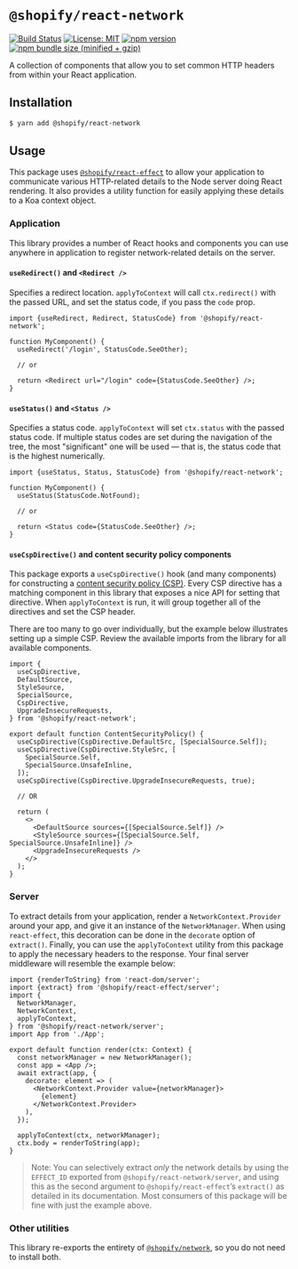 # `@shopify/react-network`

[![Build Status](https://travis-ci.org/Shopify/quilt.svg?branch=master)](https://travis-ci.org/Shopify/quilt)
[![License: MIT](https://img.shields.io/badge/License-MIT-green.svg)](LICENSE.md) [![npm version](https://badge.fury.io/js/%40shopify%2Freact-network.svg)](https://badge.fury.io/js/%40shopify%2Freact-network.svg) [![npm bundle size (minified + gzip)](https://img.shields.io/bundlephobia/minzip/@shopify/react-network.svg)](https://img.shields.io/bundlephobia/minzip/@shopify/react-network.svg)

A collection of components that allow you to set common HTTP headers from within your React application.

## Installation

```bash
$ yarn add @shopify/react-network
```

## Usage

This package uses [`@shopify/react-effect`](https://github.com/Shopify/quilt/tree/master/packages/react-effect) to allow your application to communicate various HTTP-related details to the Node server doing React rendering. It also provides a utility function for easily applying these details to a Koa context object.

### Application

This library provides a number of React hooks and components you can use anywhere in application to register network-related details on the server.

#### `useRedirect()` and `<Redirect />`

Specifies a redirect location. `applyToContext` will call `ctx.redirect()` with the passed URL, and set the status code, if you pass the `code` prop.

```tsx
import {useRedirect, Redirect, StatusCode} from '@shopify/react-network';

function MyComponent() {
  useRedirect('/login', StatusCode.SeeOther);

  // or

  return <Redirect url="/login" code={StatusCode.SeeOther} />;
}
```

#### `useStatus()` and `<Status />`

Specifies a status code. `applyToContext` will set `ctx.status` with the passed status code. If multiple status codes are set during the navigation of the tree, the most "significant" one will be used — that is, the status code that is the highest numerically.

```tsx
import {useStatus, Status, StatusCode} from '@shopify/react-network';

function MyComponent() {
  useStatus(StatusCode.NotFound);

  // or

  return <Status code={StatusCode.SeeOther} />;
}
```

#### `useCspDirective()` and content security policy components

This package exports a `useCspDirective()` hook (and many components) for constructing a [content security policy (CSP)](https://developer.mozilla.org/en-US/docs/Web/HTTP/Headers/Content-Security-Policy). Every CSP directive has a matching component in this library that exposes a nice API for setting that directive. When `applyToContext` is run, it will group together all of the directives and set the CSP header.

There are too many to go over individually, but the example below illustrates setting up a simple CSP. Review the available imports from the library for all available components.

```tsx
import {
  useCspDirective,
  DefaultSource,
  StyleSource,
  SpecialSource,
  CspDirective,
  UpgradeInsecureRequests,
} from '@shopify/react-network';

export default function ContentSecurityPolicy() {
  useCspDirective(CspDirective.DefaultSrc, [SpecialSource.Self]);
  useCspDirective(CspDirective.StyleSrc, [
    SpecialSource.Self,
    SpecialSource.UnsafeInline,
  ]);
  useCspDirective(CspDirective.UpgradeInsecureRequests, true);

  // OR

  return (
    <>
      <DefaultSource sources={[SpecialSource.Self]} />
      <StyleSource sources={[SpecialSource.Self, SpecialSource.UnsafeInline]} />
      <UpgradeInsecureRequests />
    </>
  );
}
```

### Server

To extract details from your application, render a `NetworkContext.Provider` around your app, and give it an instance of the `NetworkManager`. When using `react-effect`, this decoration can be done in the `decorate` option of `extract()`. Finally, you can use the `applyToContext` utility from this package to apply the necessary headers to the response. Your final server middleware will resemble the example below:

```tsx
import {renderToString} from 'react-dom/server';
import {extract} from '@shopify/react-effect/server';
import {
  NetworkManager,
  NetworkContext,
  applyToContext,
} from '@shopify/react-network/server';
import App from './App';

export default function render(ctx: Context) {
  const networkManager = new NetworkManager();
  const app = <App />;
  await extract(app, {
    decorate: element => (
      <NetworkContext.Provider value={networkManager}>
        {element}
      </NetworkContext.Provider>
    ),
  });

  applyToContext(ctx, networkManager);
  ctx.body = renderToString(app);
}
```

> Note: You can selectively extract _only_ the network details by using the `EFFECT_ID` exported from `@shopify/react-network/server`, and using this as the second argument to `@shopify/react-effect`’s `extract()` as detailed in its documentation. Most consumers of this package will be fine with just the example above.

### Other utilities

This library re-exports the entirety of [`@shopify/network`](https://github.com/Shopify/quilt/tree/master/packages/network), so you do not need to install both.
